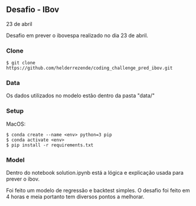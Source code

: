 ## Desafio - IBov

23 de abril

Desafio em prever o ibovespa realizado no dia 23 de abril.


### Clone

```shell
$ git clone https://github.com/helderrezende/coding_challenge_pred_ibov.git
```

### Data

Os dados utilizados no modelo estão dentro da pasta "data/"


### Setup

MacOS:

```shell
$ conda create --name <env> python=3 pip
$ conda activate <env>
$ pip install -r requirements.txt
```


### Model

Dentro do notebook solution.ipynb está a lógica e explicação usada para prever o ibov.

Foi feito um modelo de regressão e backtest simples. O desafio foi feito em 4 horas e meia portanto tem diversos pontos a melhorar.

